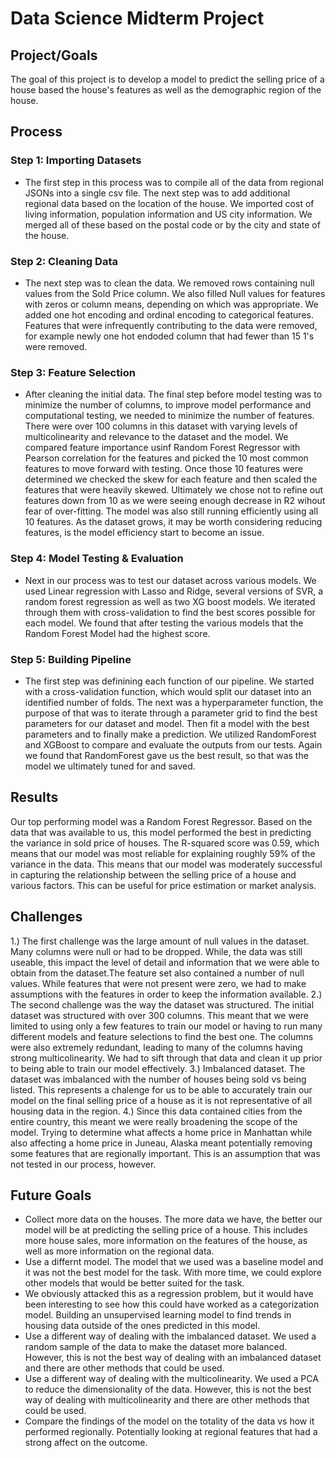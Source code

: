 # Data Science Midterm Project

## Project/Goals

The goal of this project is to develop a model to predict the selling price of a house based the house's features as well as the demographic region of the house. 

## Process
### Step 1: Importing Datasets
- The first step in this process was to compile all of the data from regional JSONs into a single csv file. The next step was to add additional regional data based on the location of the house. We imported cost of living information, population information and US city information. We merged all of these based on the postal code or by the city and state of the house.
### Step 2: Cleaning Data
- The next step was to clean the data. We removed rows containing null values from the Sold Price column. We also filled Null values for features with zeros or column means, depending on which was appropriate. We added one hot encoding and ordinal encoding to categorical features. Features that were infrequently contributing to the data were removed, for example newly one hot endoded column that had fewer than 15 1's were removed. 
### Step 3: Feature Selection
- After cleaning the initial data. The final step before model testing was to minimize the number of columns, to improve model performance and computational testing, we needed to minimize the number of features. There were over 100 columns in this dataset with varying levels of multicolinearity and relevance to the dataset and the model. We compared feature importance usinf Random Forest Regressor with Pearson correlation for the features and picked the 10 most common features to move forward with testing. Once those 10 features were determined we checked the skew for each feature and then scaled the features that were heavily skewed. Ultimately we chose not to refine out features down from 10 as we were seeing enough decrease in R2 wihout fear of over-fitting. The model was also still running efficiently using all 10 features. As the dataset grows, it may be worth considering reducing features, is the model efficiency start to become an issue.
### Step 4: Model Testing & Evaluation
- Next in our process was to test our dataset across various models. We used Linear regression with Lasso and Ridge, several versions of SVR, a random forest regression as well as two XG boost models. We iterated through them with cross-validation to find the best scores possible for each model. We found that after testing the various models that the Random Forest Model had the highest score. 
### Step 5: Building Pipeline
- The first step was definining each function of our pipeline. We started with a cross-validation function, which would split our dataset into an identified number of folds. The next was a hyperparameter function, the purpose of that was to iterate through a parameter grid to find the best parameters for our dataset and model. Then fit a model with the best parameters and to finally make a prediction. We utilized RandomForest and XGBoost to compare and evaluate the outputs from our tests. Again we found that RandomForest gave us the best result, so that was the model we ultimately tuned for and saved.


## Results
Our top performing model was a Random Forest Regressor. Based on the data that was available to us, this model performed the best in predicting the variance in sold price of houses. The R-squared score was 0.59, which means that our model was most reliable for explaining roughly 59% of the variance in the data. This means that our model was moderately successful in capturing the relationship between the selling price of a house and various factors. This can be useful for price estimation or market analysis. 

## Challenges 
1.) The first challenge was the large amount of null values in the dataset. Many columns were null or had to be dropped. While, the data was still useable, this impact the level of detail and information that we were able to obtain from the dataset.The feature set also contained a number of null values. While features that were not present were zero, we had to make assumptions with the features in order to keep the information available. 
2.) The second challenge was the way the dataset was structured. The initial dataset was structured with over 300 columns. This meant that we were limited to using only a few features to train our model or having to run many different models and feature selections to find the best one. The columns were also extremely redundant, leading to many of the columns having strong multicolinearity. We had to sift through that data and clean it up prior to being able to train our model effectively. 
3.) Imbalanced dataset. The dataset was imbalanced with the number of houses being sold vs being listed. This represents a chalenge for us to be able to accurately train our model on the final selling price of a house as it is not representative of all housing data in the region.
4.) Since this data contained cities from the entire country, this meant we were really broadening the scope of the model. Trying to determine what affects a home price in Manhattan while also affecting a home price in Juneau, Alaska meant potentially removing some features that are regionally important. This is an assumption that was not tested in our process, however.


## Future Goals
- Collect more data on the houses. The more data we have, the better our model will be at predicting the selling price of a house. This includes more house sales, more information on the features of the house, as well as more information on the regional data. 
- Use a differnt model. The model that we used was a baseline model and it was not the best model for the task. With more time, we could explore other models that would be better suited for the task. 
- We obviously attacked this as a regression problem, but it would have been interesting to see how this could have worked as a categorization model. Building an unsupervised learning model to find trends in housing data outside of the ones predicted in this model. 
- Use a different way of dealing with the imbalanced dataset. We used a random sample of the data to make the dataset more balanced. However, this is not the best way of dealing with an imbalanced dataset and there are other methods that could be used. 
- Use a different way of dealing with the multicolinearity. We used a PCA to reduce the dimensionality of the data. However, this is not the best way of dealing with multicolinearity and there are other methods that could be used.
- Compare the findings of the model on the totality of the data vs how it performed regionally. Potentially looking at regional features that had a strong affect on the outcome.
  

